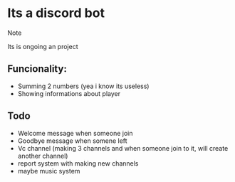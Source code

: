 # Its a discord bot

>[!Note]
> Its is ongoing an project
## Funcionality: 
- Summing 2 numbers (yea i know its useless)
- Showing informations about player

## Todo 
- Welcome message when someone join
- Goodbye message when somene left
- Vc channel (making 3 channels and when someone join to it, will create another channel)
- report system with making new channels
- maybe music system

